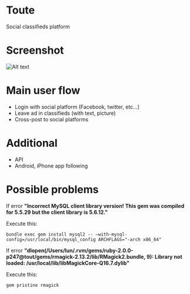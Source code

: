 Toute
====
Social classifieds platform

Screenshot
====
![Alt text](https://www.monosnap.com/image/c1tpioVA3npCcPOYo2KP9SriC.png)

Main user flow
====
- Login with social platform  (Facebook, twitter, etc...)
- Leave ad in classifieds (with text, picture)
- Cross-post to social platforms

Additional
===
- API
- Android, iPhone app following

Possible problems
====
If error __"Incorrect MySQL client library version! This gem was compiled for 5.5.29 but the client library is 5.6.12."__

Execute this:

    bundle exec gem install mysql2 -- –with-mysql-config=/usr/local/bin/mysql_config ARCHFLAGS="-arch x86_64"

If error __"dlopen(/Users/lun/.rvm/gems/ruby-2.0.0-p247@tout/gems/rmagick-2.13.2/lib/RMagick2.bundle, 9): Library not loaded: /usr/local/lib/libMagickCore-Q16.7.dylib"__ 

Execute this:

    gem pristine rmagick